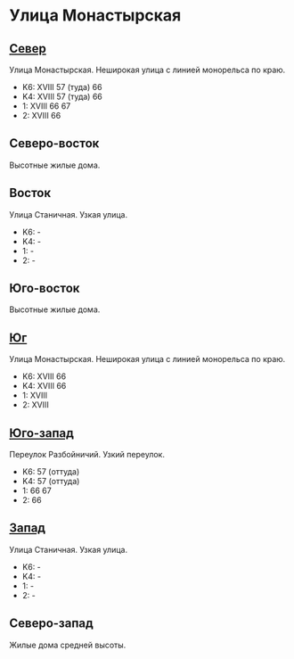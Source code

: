 # Улица Монастырская

## [Север](./10450055.md)

Улица Монастырская.
Неширокая улица с линией монорельса по краю.

* K6:   XVIII
        57 (туда)   66
* K4:   XVIII
        57 (туда)   66
* 1:    XVIII
        66  67
* 2:    XVIII
        66

## Северо-восток

Высотные жилые дома.

## Восток

Улица Станичная.
Узкая улица.

* K6:   -
* K4:   -
* 1:    -
* 2:    -

## Юго-восток

Высотные жилые дома.

## [Юг](./10465070.md)

Улица Монастырская.
Неширокая улица с линией монорельса по краю.

* K6:   XVIII
        66
* K4:   XVIII
        66
* 1:    XVIII
* 2:    XVIII

## [Юго-запад](./10440077.md)

Переулок Разбойничий.
Узкий переулок.

* K6:   57 (оттуда)
* K4:   57 (оттуда)
* 1:    66  67
* 2:    66

## [Запад](./10440075.md)

Улица Станичная.
Узкая улица.

* K6:   -
* K4:   -
* 1:    -
* 2:    -

## Северо-запад

Жилые дома средней высоты.
